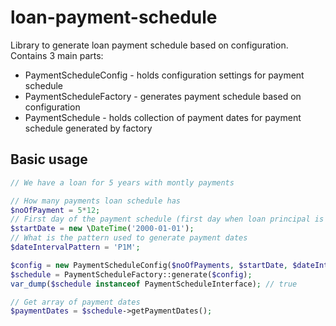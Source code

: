 # loan-payment-schedule
Library to generate loan payment schedule based on configuration. Contains 3 main parts:
 * PaymentScheduleConfig - holds configuration settings for payment schedule
 * PaymentScheduleFactory - generates payment schedule based on configuration
 * PaymentSchedule - holds collection of payment dates for payment schedule generated by factory

## Basic usage

```php
// We have a loan for 5 years with montly payments

// How many payments loan schedule has
$noOfPayment = 5*12;
// First day of the payment schedule (first day when loan principal is out)
$startDate = new \DateTime('2000-01-01');
// What is the pattern used to generate payment dates
$dateIntervalPattern = 'P1M';

$config = new PaymentScheduleConfig($noOfPayments, $startDate, $dateIntervalPattern);
$schedule = PaymentScheduleFactory::generate($config);
var_dump($schedule instanceof PaymentScheduleInterface); // true

// Get array of payment dates
$paymentDates = $schedule->getPaymentDates();
```
